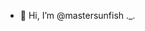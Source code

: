 - 👋 Hi, I’m @mastersunfish
._.

<!---
mastersunfish/mastersunfish is a ✨ special ✨ repository because its `README.md` (this file) appears on your GitHub profile.
You can click the Preview link to take a look at your changes.
--->
